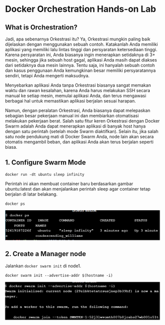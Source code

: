 # Docker Orchestration Hands-on Lab

##  What is Orchestration?
Jadi, apa sebenarnya Orkestrasi itu? Ya, Orkestrasi mungkin paling baik dijelaskan dengan menggunakan sebuah contoh. Katakanlah Anda memiliki aplikasi yang memiliki lalu lintas tinggi dan persyaratan ketersediaan tinggi. Karena persyaratan ini, Anda biasanya ingin menerapkan setidaknya di 3+ ​​mesin, sehingga jika sebuah host gagal, aplikasi Anda masih dapat diakses dari setidaknya dua mesin lainnya. Tentu saja, ini hanyalah sebuah contoh dan kasus penggunaan Anda kemungkinan besar memiliki persyaratannya sendiri, tetapi Anda mengerti maksudnya.

Menyebarkan aplikasi Anda tanpa Orkestrasi biasanya sangat memakan waktu dan rawan kesalahan, karena Anda harus melakukan SSH secara manual ke setiap mesin, memulai aplikasi Anda, dan terus mengawasi berbagai hal untuk memastikan aplikasi berjalan sesuai harapan.

Namun, dengan peralatan Orkestrasi, Anda biasanya dapat melepaskan sebagian besar pekerjaan manual ini dan membiarkan otomatisasi melakukan pekerjaan berat. Salah satu fitur keren Orkestrasi dengan Docker Swarm adalah Anda dapat menerapkan aplikasi di banyak host hanya dengan satu perintah (setelah mode Swarm diaktifkan). Selain itu, jika salah satu node pendukung mati di Docker Swarm Anda, node lain akan secara otomatis mengambil beban, dan aplikasi Anda akan terus berjalan seperti biasa.

## 1. Configure Swarm Mode
```
docker run -dt ubuntu sleep infinity
```
Perintah ini akan membuat container baru berdasarkan gambar ubuntu:latest dan akan menjalankan perintah sleep agar container tetap berjalan di latar belakang.

```
docker ps
```
![docker ps](./2-docker-ps.jpg)

## 2. Create a Manager node

Jalankan `docker swarm init` di node1.
```
docker swarm init --advertise-addr $(hostname -i)
```
![](./3-swarm-init-.jpg)

## 
